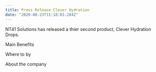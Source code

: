 ```yaml
---
title: Press Release Clever Hydration
date: "2020-08-23T11:18:03.284Z"
---
```


NT41 Solutions has released a thier second product, Clever Hydration Drops.

Main Benefits

Where to by

About the company
